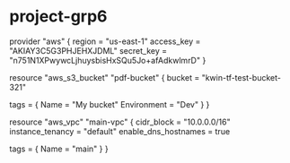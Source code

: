 # project-grp6
provider "aws" {
  region     = "us-east-1"
  access_key = "AKIAY3C5G3PHJEHXJDML"
  secret_key = "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"
}

resource "aws_s3_bucket" "pdf-bucket" {
  bucket = "kwin-tf-test-bucket-321"

  tags = {
    Name        = "My bucket"
    Environment = "Dev"
  }
}

resource "aws_vpc" "main-vpc" {
  cidr_block       = "10.0.0.0/16"
  instance_tenancy = "default"
  enable_dns_hostnames = true

  tags = {
    Name = "main"
  }
}
